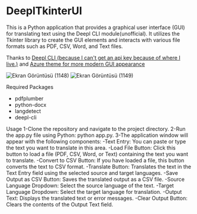 # DeeplTkinterUI
This is a Python application that provides a graphical user interface (GUI) for translating text using the Deepl CLI module(unofficial). It utilizes the Tkinter library to create the GUI elements and interacts with various file formats such as PDF, CSV, Word, and Text files.

Thanks to [Deepl CLI (because I can't get an api key because of where I live.)](https://github.com/eggplants/deepl-cli)
and [Azure theme for more modern GUI appearance](https://github.com/rdbende/Azure-ttk-theme)

![Ekran Görüntüsü (1148)](https://github.com/asaykal/DeeplTkinterUI/assets/46647858/ae91f09a-d605-4191-bdba-eb261d7d8aea)
![Ekran Görüntüsü (1149)](https://github.com/asaykal/DeeplTkinterUI/assets/46647858/a34a9f15-949c-4fa2-ad29-3206618cdc6b)

Required Packages
  - pdfplumber
  - python-docx
  - langdetect
  - deepl-cli

Usage
  1-Clone the repository and navigate to the project directory.
  2-Run the app.py file using Python: python app.py.
  3-The application window will appear with the following components:
    -Text Entry: You can paste or type the text you want to translate in this area.
    -Load File Button: Click this button to load a file (PDF, CSV, Word, or Text) containing the text you want to translate.
    -Convert to CSV Button: If you have loaded a file, this button converts the text to CSV format.
    -Translate Button: Translates the text in the Text Entry field using the selected source and target languages.
    -Save Output as CSV Button: Saves the translated output as a CSV file.
    -Source Language Dropdown: Select the source language of the text.
    -Target Language Dropdown: Select the target language for translation.
    -Output Text: Displays the translated text or error messages.
    -Clear Output Button: Clears the contents of the Output Text field.
